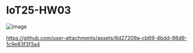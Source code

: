 # IoT25-HW03
![image](https://github.com/user-attachments/assets/b4b091ff-d6b0-4ab0-871c-491d8b7923bf)


https://github.com/user-attachments/assets/6d27209a-cb69-4bdd-98d9-1c9e83f3f3a4

